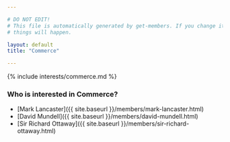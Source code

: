 ```yaml
---

# DO NOT EDIT!
# This file is automatically generated by get-members. If you change it, bad
# things will happen.

layout: default
title: "Commerce"

---
```


{% include interests/commerce.md %}

### Who is interested in Commerce?


* [Mark Lancaster]({{ site.baseurl }}/members/mark-lancaster.html)
* [David Mundell]({{ site.baseurl }}/members/david-mundell.html)
* [Sir Richard Ottaway]({{ site.baseurl }}/members/sir-richard-ottaway.html)
